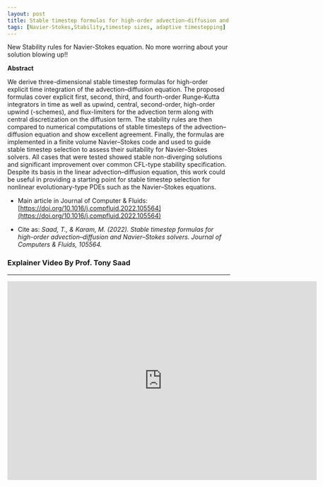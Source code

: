 ```yaml
---
layout: post
title: Stable timestep formulas for high-order advection–diffusion and Navier–Stokes solvers
tags: [Navier-Stokes,Stability,timestep sizes, adaptive timestepping]
---
```


New Stability rules for Navier-Stokes equation. No more worring about your solution blowing up!!

**Abstract**

We derive three-dimensional stable timestep formulas for high-order explicit time integration of the advection–diffusion equation. The proposed formulas cover explicit first, second, third, and fourth-order Runge–Kutta integrators in time as well as upwind, central, second-order, high-order upwind (-schemes), and flux-limiters for the advection term along with central discretization on the diffusion term. The stability rules are then compared to numerical computations of stable timesteps of the advection–diffusion equation and show excellent agreement. Finally, the formulas are implemented in a finite volume Navier–Stokes code and used to guide stable timestep selection to assess their suitability for Navier–Stokes solvers. All cases that were tested showed stable non-diverging solutions and significant improvement over common CFL-type stability specification. Despite its basis in the linear advection–diffusion equation, this work could be useful in providing a starting point for stable timestep selection for nonlinear evolutionary-type PDEs such as the Navier–Stokes equations.

* Main article in Journal of Computer \& Fluids: [https://doi.org/10.1016/j.compfluid.2022.105564](https://doi.org/10.1016/j.compfluid.2022.105564)

* Cite as: *Saad, T., & Karam, M. (2022). Stable timestep formulas for high-order advection–diffusion and Navier–Stokes solvers. Journal of Computers & Fluids, 105564.* 

### Explainer Video By Prof. Tony Saad
---
<iframe width="700" height="450" src="https://www.youtube.com/embed/adHsFXa2qp4" title="Stable Timestep Formulas for Navier-Stokes and Advection Diffusion Solvers" frameborder="0" allow="accelerometer; autoplay; clipboard-write; encrypted-media; gyroscope; picture-in-picture" allowfullscreen></iframe>